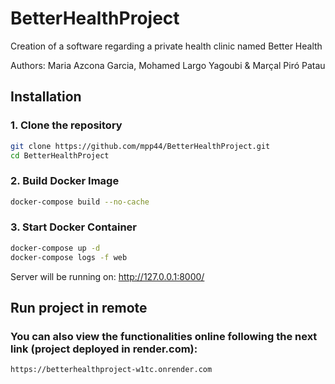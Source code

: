 # BetterHealthProject
Creation of a software regarding a private health clinic named Better Health

Authors: Maria Azcona Garcia, Mohamed Largo Yagoubi & Marçal Piró Patau

## Installation

### 1. Clone the repository

```bash
git clone https://github.com/mpp44/BetterHealthProject.git
cd BetterHealthProject
```

### 2. Build Docker Image

```bash
docker-compose build --no-cache
```

### 3. Start Docker Container

```bash
docker-compose up -d
docker-compose logs -f web
```
Server will be running on: http://127.0.0.1:8000/


## Run project in remote

### You can also view the functionalities online following the next link (project deployed in render.com):

```
https://betterhealthproject-w1tc.onrender.com
```
